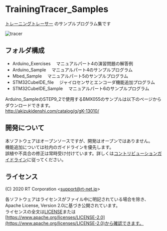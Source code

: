 # TrainingTracer_Samples
[トレーニングトレーサー](https://rt-net.jp/products/rt-tracer/)
のサンプルプログラム集です

![tracer](https://rt-net.jp/wp-content/uploads/2020/05/RT-Tracer.png)

## フォルダ構成

* Arduino_Exercises
　マニュアルパート4の演習問題の解答例
* Arduino_Sample
　マニュアルパート4のサンプルプログラム
* Mbed_Sample
　マニュアルパート5のサンプルプログラム
* STM32CubeIDE_file
　ジャイロセンサとエンコーダ機能追加プログラム
* STM32CubeIDE_Sample
　マニュアルパート6のサンプルプログラム

Arduino_SampleのSTEP9_2で使用するBMX055のサンプルは以下のページからダウンロードできます。  
http://akizukidenshi.com/catalog/g/gK-13010/

## 開発について

本ソフトウェアはオープンソースですが、開発はオープンではありません。  
機能追加については社内のガイドラインを優先します。  
誤植や不具合の修正は常時受け付けています。詳しくは[コントリビューションガイドライン](https://github.com/rt-net/.github/blob/master/CONTRIBUTING.md)に従ってください。

## ライセンス

(C) 2020 RT Corporation \<support@rt-net.jp\>

各ソフトウェアはライセンスがファイル中に明記されている場合を除き、Apache License, Version 2.0に基づき公開されています。  
ライセンスの全文は[LICENSE](./LICENSE)または[https://www.apache.org/licenses/LICENSE-2.0](https://www.apache.org/licenses/LICENSE-2.0)から確認できます。
